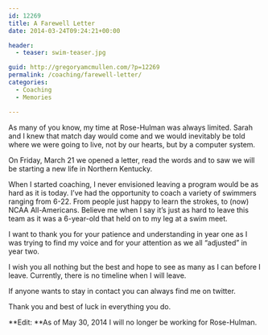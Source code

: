 ```yaml
---
id: 12269
title: A Farewell Letter
date: 2014-03-24T09:24:21+00:00

header:
  - teaser: swim-teaser.jpg

guid: http://gregoryamcmullen.com/?p=12269
permalink: /coaching/farewell-letter/
categories:
  - Coaching
  - Memories

---
```

As many of you know, my time at Rose-Hulman was always limited. Sarah and I knew that match day would come and we would inevitably be told where we were going to live, not by our hearts, but by a computer system.

On Friday, March 21 we opened a letter, read the words and to saw we will be starting a new life in Northern Kentucky.

When I started coaching, I never envisioned leaving a program would be as hard as it is today. I’ve had the opportunity to coach a variety of swimmers ranging from 6-22. From people just happy to learn the strokes, to (now) NCAA All-Americans. Believe me when I say it’s just as hard to leave this team as it was a 6-year-old that held on to my leg at a swim meet.

I want to thank you for your patience and understanding in year one as I was trying to find my voice and for your attention as we all “adjusted” in year two.

I wish you all nothing but the best and hope to see as many as I can before I leave. Currently, there is no timeline when I will leave.

If anyone wants to stay in contact you can always find me on twitter.

Thank you and best of luck in everything you do.

**Edit: **As of May 30, 2014 I will no longer be working for Rose-Hulman.
